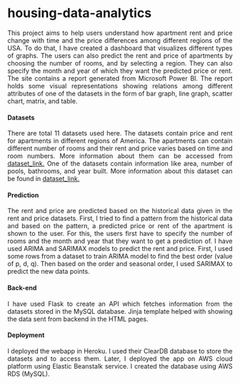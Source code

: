 # housing-data-analytics
<html>
<body>
  
<p align="justify">  </p>
  <p align="justify">
   This project aims to help users understand how apartment rent and price change with time and the price differences among different regions of the USA. To do that, I have created a dashboard that visualizes 
   different types of graphs. The users can also predict the rent and price of apartments by choosing the number of rooms, and by selecting a region. They can also specify the month and year of which they want 
   the predicted price or rent. The site contains a report generated from Microsoft Power BI. The report holds some visual representations showing relations among different attributes of one of the datasets 
   in the form of bar graph, line graph, scatter chart, matrix, and table.
  </p>
  <h4>Datasets</h4>
  <p align="justify">
   There are total 11 datasets used here. The datasets contain price and rent for apartments in different regions of America. The apartments can contain different number of rooms and their rent and price 
   varies based on time and room numbers. More information about them can be accessed from 
   <a href="https://www.kaggle.com/datasets/paultimothymooney/zillow-house-price-data"> dataset_link.</a> 
   One of the datasets contain information like area, number of pools, bathrooms, and year built. 
   More information about this dataset can be found in <a href="https://www.kaggle.com/competitions/zillow-prize-1/data?select=properties_2016.csv"> dataset_link.</a>  
  </p>
  <h4>Prediction</h4>
  <p align="justify">  
  The rent and price are predicted based on the historical data given in the rent and price datasets. First, I tried to find a pattern from the historical data and based on the pattern, a predicted price or 
  rent of the apartment is shown to the user. For this, the users first have to specify the number of rooms and the month and year that they want to get a prediction of. I have used ARIMA and SARIMAX models to predict the 
  rent and price. First, I used some rows from a dataset to train ARIMA model to find the best order (value of p, d, q). Then based on the order and seasonal order, I used SARIMAX to predict the new data points.
  </p>
  <h4>Back-end</h4>
  <p align="justify">
  I have used Flask to create an API which fetches information from the datasets stored in the MySQL database. Jinja template helped with showing the data sent from backend in the HTML pages.
  </p>
  <h4>Deployment</h4>
  <p align="justify">
  I deployed the webapp in Heroku. I used their ClearDB database to store the datasets and to access them. Later, I deployed the app on AWS cloud platform using Elastic Beanstalk service. I created the database using AWS RDS (MySQL).
  </p>
</body>
</html>

